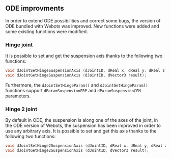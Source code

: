## ODE improvments

In order to extend ODE possibilities and correct some bugs, the version of ODE
bundled with Webots was improved. New functions were added and some existing
functions were modified.

### Hinge joint

It is possible to set and get the suspension axis thanks to the following two
functions:

```c
void dJointSetHingeSuspensionAxis (dJointID, dReal x, dReal y, dReal z);
void dJointGetHingeSuspensionAxis (dJointID, dVector3 result);
```

Furthermore, the `dJointSetHingeParam()` and `dJointGetHingeParam()` functions
support `dParamSuspensionERP` and `dParamSuspensionCFM` parameters.

### Hinge 2 joint

By default in ODE, the suspension is along one of the axes of the joint, in the
ODE version of Webots, the suspension has been improved in order to use any
arbitrary axis. It is possible to set and get this axis thanks to the following
two functions:

```c
void dJointSetHinge2SuspensionAxis (dJointID, dReal x, dReal y, dReal z);
void dJointGetHinge2SuspensionAxis (dJointID, dVector3 result);
```
